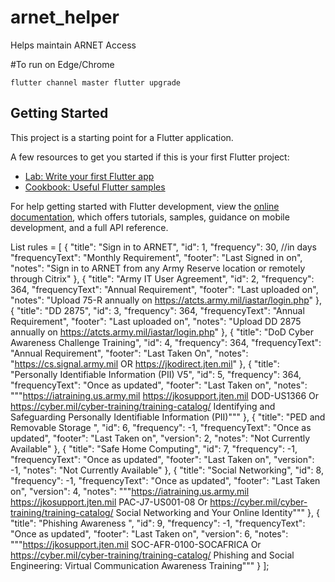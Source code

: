 # arnet_helper

Helps maintain ARNET Access

#To run on Edge/Chrome

`flutter channel master
flutter upgrade`

## Getting Started

This project is a starting point for a Flutter application.

A few resources to get you started if this is your first Flutter project:

- [Lab: Write your first Flutter app](https://docs.flutter.dev/get-started/codelab)
- [Cookbook: Useful Flutter samples](https://docs.flutter.dev/cookbook)

For help getting started with Flutter development, view the
[online documentation](https://docs.flutter.dev/), which offers tutorials,
samples, guidance on mobile development, and a full API reference.


List rules = [
{
"title": "Sign in to ARNET",
"id": 1,
"frequency": 30, //in days
"frequencyText": "Monthly Requirement",
"footer": "Last Signed in on",
"notes":
"Sign in to ARNET from any Army Reserve location or remotely through Citrix"
},
{
"title": "Army IT User Agreement",
"id": 2,
"frequency": 364,
"frequencyText": "Annual Requirement",
"footer": "Last uploaded on",
"notes":
"Upload 75-R annually on https://atcts.army.mil/iastar/login.php"
},
{
"title": "DD 2875",
"id": 3,
"frequency": 364,
"frequencyText": "Annual Requirement",
"footer": "Last uploaded on",
"notes":
"Upload DD 2875 annually on https://atcts.army.mil/iastar/login.php"
},
{
"title": "DoD Cyber Awareness Challenge Training",
"id": 4,
"frequency": 364,
"frequencyText": "Annual Requirement",
"footer": "Last Taken On",
"notes": "https://cs.signal.army.mil OR https://jkodirect.jten.mil"
},
{
"title": "Personally Identifiable Information (PII) V5",
"id": 5,
"frequency": 364,
"frequencyText": "Once as updated",
"footer": "Last Taken on",
"notes": """https://iatraining.us.army.mil
https://jkosupport.jten.mil
DOD-US1366 Or
https://cyber.mil/cyber-training/training-catalog/
Identifying and Safeguarding Personally Identifiable Information (PII)"""
},
{
"title": "PED and Removable Storage ",
"id": 6,
"frequency": -1,
"frequencyText": "Once as updated",
"footer": "Last Taken on",
"version": 2,
"notes": "Not Currently Available"
},
{
"title": "Safe Home Computing",
"id": 7,
"frequency": -1,
"frequencyText": "Once as updated",
"footer": "Last Taken on",
"version": -1,
"notes": "Not Currently Available"
},
{
"title": "Social Networking",
"id": 8,
"frequency": -1,
"frequencyText": "Once as updated",
"footer": "Last Taken on",
"version": 4,
"notes": """https://iatraining.us.army.mil
https://jkosupport.jten.mil
PAC-J7-US001-08
Or
https://cyber.mil/cyber-training/training-catalog/
Social Networking and Your Online Identity"""
},
{
"title": "Phishing Awareness ",
"id": 9,
"frequency": -1,
"frequencyText": "Once as updated",
"footer": "Last Taken on",
"version": 6,
"notes": """https://jkosupport.jten.mil
SOC-AFR-0100-SOCAFRICA
Or
https://cyber.mil/cyber-training/training-catalog/
Phishing and Social Engineering: Virtual Communication Awareness Training"""
}
];
